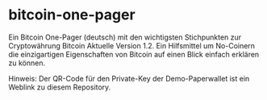 # bitcoin-one-pager
Ein Bitcoin One-Pager (deutsch) mit den wichtigsten Stichpunkten zur Cryptowährung Bitcoin
Aktuelle Version 1.2. Ein Hilfsmittel um No-Coinern die einzigartigen Eigenschaften von Bitcoin auf einen Blick einfach erklären zu können.

Hinweis: Der QR-Code für den Private-Key der Demo-Paperwallet ist ein Weblink zu diesem Repository.



 
